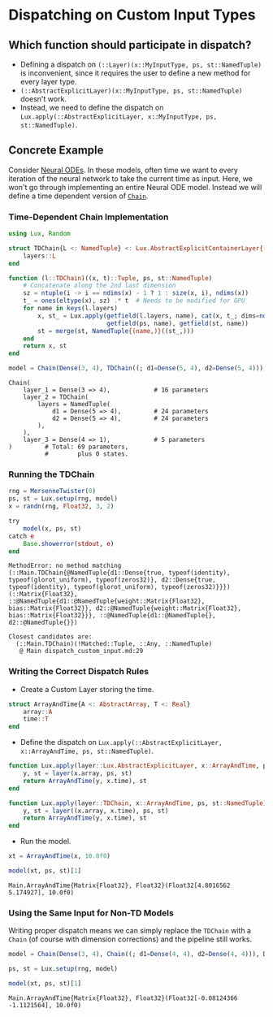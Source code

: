 
<a id='Dispatching-on-Custom-Input-Types'></a>

# Dispatching on Custom Input Types


<a id='Which-function-should-participate-in-dispatch?'></a>

## Which function should participate in dispatch?


  * Defining a dispatch on `(::Layer)(x::MyInputType, ps, st::NamedTuple)` is inconvenient, since it requires the user to define a new method for every layer type.
  * `(::AbstractExplicitLayer)(x::MyInputType, ps, st::NamedTuple)` doesn't work.
  * Instead, we need to define the dispatch on `Lux.apply(::AbstractExplicitLayer, x::MyInputType, ps, st::NamedTuple)`.


<a id='Concrete-Example'></a>

## Concrete Example


Consider [Neural ODEs](https://implicit-layers-tutorial.org/neural_odes/). In these models, often time we want to every iteration of the neural network to take the current time as input. Here, we won't go through implementing an entire Neural ODE model. Instead we will define a time dependent version of [`Chain`](../api/Lux/layers#Lux.Chain).


<a id='Time-Dependent-Chain-Implementation'></a>

### Time-Dependent Chain Implementation


```julia
using Lux, Random

struct TDChain{L <: NamedTuple} <: Lux.AbstractExplicitContainerLayer{(:layers,)}
    layers::L
end

function (l::TDChain)((x, t)::Tuple, ps, st::NamedTuple)
    # Concatenate along the 2nd last dimension
    sz = ntuple(i -> i == ndims(x) - 1 ? 1 : size(x, i), ndims(x))
    t_ = ones(eltype(x), sz) .* t  # Needs to be modified for GPU
    for name in keys(l.layers)
        x, st_ = Lux.apply(getfield(l.layers, name), cat(x, t_; dims=ndims(x) - 1),
                           getfield(ps, name), getfield(st, name))
        st = merge(st, NamedTuple{(name,)}((st_,)))
    end
    return x, st
end

model = Chain(Dense(3, 4), TDChain((; d1=Dense(5, 4), d2=Dense(5, 4))), Dense(4, 1))
```


```
Chain(
    layer_1 = Dense(3 => 4),            # 16 parameters
    layer_2 = TDChain(
        layers = NamedTuple(
            d1 = Dense(5 => 4),         # 24 parameters
            d2 = Dense(5 => 4),         # 24 parameters
        ),
    ),
    layer_3 = Dense(4 => 1),            # 5 parameters
)         # Total: 69 parameters,
          #        plus 0 states.
```


<a id='Running-the-TDChain'></a>

### Running the TDChain


```julia
rng = MersenneTwister(0)
ps, st = Lux.setup(rng, model)
x = randn(rng, Float32, 3, 2)

try
    model(x, ps, st)
catch e
    Base.showerror(stdout, e)
end
```


```
MethodError: no method matching (::Main.TDChain{@NamedTuple{d1::Dense{true, typeof(identity), typeof(glorot_uniform), typeof(zeros32)}, d2::Dense{true, typeof(identity), typeof(glorot_uniform), typeof(zeros32)}}})(::Matrix{Float32}, ::@NamedTuple{d1::@NamedTuple{weight::Matrix{Float32}, bias::Matrix{Float32}}, d2::@NamedTuple{weight::Matrix{Float32}, bias::Matrix{Float32}}}, ::@NamedTuple{d1::@NamedTuple{}, d2::@NamedTuple{}})

Closest candidates are:
  (::Main.TDChain)(!Matched::Tuple, ::Any, ::NamedTuple)
   @ Main dispatch_custom_input.md:29
```


<a id='Writing-the-Correct-Dispatch-Rules'></a>

### Writing the Correct Dispatch Rules


  * Create a Custom Layer storing the time.


```julia
struct ArrayAndTime{A <: AbstractArray, T <: Real}
    array::A
    time::T
end
```


  * Define the dispatch on `Lux.apply(::AbstractExplicitLayer, x::ArrayAndTime, ps, st::NamedTuple)`.


```julia
function Lux.apply(layer::Lux.AbstractExplicitLayer, x::ArrayAndTime, ps, st::NamedTuple)
    y, st = layer(x.array, ps, st)
    return ArrayAndTime(y, x.time), st
end

function Lux.apply(layer::TDChain, x::ArrayAndTime, ps, st::NamedTuple)
    y, st = layer((x.array, x.time), ps, st)
    return ArrayAndTime(y, x.time), st
end
```


  * Run the model.


```julia
xt = ArrayAndTime(x, 10.0f0)

model(xt, ps, st)[1]
```


```
Main.ArrayAndTime{Matrix{Float32}, Float32}(Float32[4.8016562 5.174927], 10.0f0)
```


<a id='Using-the-Same-Input-for-Non-TD-Models'></a>

### Using the Same Input for Non-TD Models


Writing proper dispatch means we can simply replace the `TDChain` with a `Chain` (of course with dimension corrections) and the pipeline still works.


```julia
model = Chain(Dense(3, 4), Chain((; d1=Dense(4, 4), d2=Dense(4, 4))), Dense(4, 1))

ps, st = Lux.setup(rng, model)

model(xt, ps, st)[1]
```


```
Main.ArrayAndTime{Matrix{Float32}, Float32}(Float32[-0.08124366 -1.1121564], 10.0f0)
```


